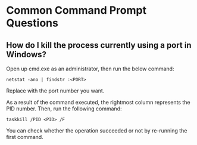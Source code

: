 # Common Command Prompt Questions

## How do I kill the process currently using a port in Windows?

Open up cmd.exe as an administrator, then run the below command:

```
netstat -ano | findstr :<PORT>
```

Replace <PORT> with the port number you want.

As a result of the command executed, the rightmost column represents the PID number. Then, run the following command:

```
taskkill /PID <PID> /F
```

You can check whether the operation succeeded or not by re-running the first command. 